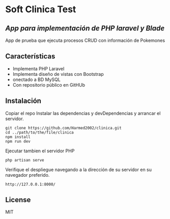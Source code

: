 # Soft Clinica Test
## _App para implementación de PHP laravel y Blade_

App de prueba que ejecuta procesos CRUD con información de Pokemones

## Características

- Implementa PHP Laravel
- Implementa diseño de vistas con Bootstrap
- onectado a BD MySQL
- Con repositorio público en GitHUb

## Instalación

Copiar el repo
Instalar las dependencias y devDependencias y arrancar el servidor.

```
git clone https://github.com/Harmed2002/clinica.git
cd ../path/to/the/file/clinica
npm install
npm run dev
```

Ejecutar tambien el servidor PHP

```
php artisan serve

```

Verifique el despliegue navegando a la dirección de su servidor en
su navegador preferido.

```
http://127.0.0.1:8000/

```

## License

MIT
